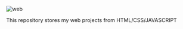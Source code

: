 ![web](https://cloud.githubusercontent.com/assets/20641848/17645800/250641b2-61b0-11e6-89a7-c2d214e23169.png)

This repository stores my web projects from HTML/CSS/JAVASCRIPT